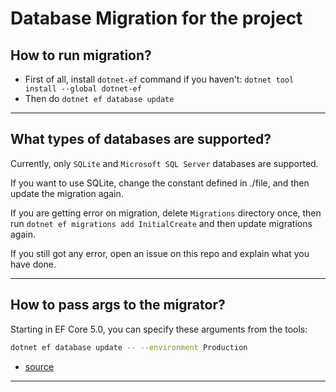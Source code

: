 # Database Migration for the project

## How to run migration?

- First of all, install `dotnet-ef` command if you haven't: `dotnet tool install --global dotnet-ef`
- Then do `dotnet ef database update`

<hr/>

## What types of databases are supported?
Currently, only `SQLite` and `Microsoft SQL Server` databases are supported.

If you want to use SQLite, change the constant defined in ./file, and then update the migration again.

If you are getting error on migration, delete `Migrations` directory once, then run `dotnet ef migrations add InitialCreate` and then update migrations again.

If you still got any error, open an issue on this repo and explain what you have done.

<hr/>

## How to pass args to the migrator?
Starting in EF Core 5.0, you can specify these arguments from the tools:

```sh
dotnet ef database update -- --environment Production
```

   - [source](https://learn.microsoft.com/en-us/ef/core/cli/dbcontext-creation?tabs=dotnet-core-cli#args)

<hr/>
